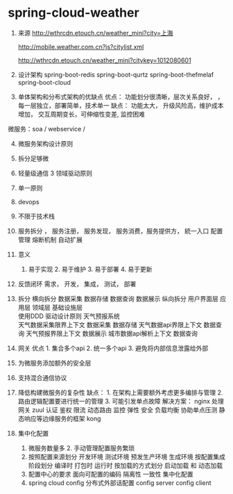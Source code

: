 # spring-cloud-weather
1. 来源
    http://wthrcdn.etouch.cn/weather_mini?city=上海

    http://mobile.weather.com.cn?js?citylist.xml

    http://wthrcdn.etouch.cn/weather_mini?citykey=1012080601

2. 设计架构
   spring-boot-redis
   spring-boot-qurtz
   spring-boot-thefmelaf
   spring-boot-cloud

3. 单体架构和分布式架构的优缺点
优点： 功能划分很清晰，层次关系良好， ，每一层独立，部署简单，技术单一
缺点： 功能太大， 升级风险高，维护成本增加， 交互周期变长，可伸缩性变差, 监控困难

微服务：soa / webservice /

4. 微服务架构设计原则
1. 拆分足够微 
2. 轻量级通信 
3 领域驱动原则 
4. 单一原则 
5. devops  
6. 不限于技术栈  
5. 服务拆分 ， 服务注册， 服务发现， 服务消费，服务提供方， 統一入口
配置管理 熔断机制 自动扩展  
6. 意义
   1. 易于实现  2. 易于维护  3. 易于部署 4. 易于更新
7. 反馈闭环
 需求， 开发， 集成， 测试， 部署
8. 拆分
横向拆分
     数据采集 数据存储 数据查询 数据展示
纵向拆分
   用户界面层 应用层 领域层  基础设施层  
使用DDD 驱动设计原则
  天气预报系统  
      天气数据采集限界上下文 数据采集 数据存储
      天气数据api界限上下文   数据查询
      天气预报界限上下文    数据展示
      城市数据api解析上下文   数据查询

9. 网关
优点   1. 集合多个api  2. 统一多个api
     3. 避免将内部信息泄露给外部
4. 为微服务添加额外的安全层
5. 支持混合通信协议
6. 降低构建微服务的复杂性
缺点： 1. 在架构上需要额外考虑更多编排与管理
            2. 路由逻辑配置要进行统一的管理
            3. 可能引发单点故障
     解决方案： nginx 处理网关
                        zuul 认证 鉴权 限流  动态路由  监控 弹性 安全 负载均衡 协助单点压测  静态响应等边缘服务的框架
                       kong
10. 集中化配置
    1. 微服务数量多 2. 手动管理配置服务繁琐
    2.   按照配置来源划分
               开发环境 测试环境  预发生产环境  生成环境
          按配置集成阶段划分
              编译时  打包时 运行时
          按加载的方式划分
              启动加载 和 动态加载
     3. 配置中心的要求
          面向可配置的编码   隔离性   一致性   集中化配置
     4. spring cloud config 分布式外部话配置
          config server 
          config  client
